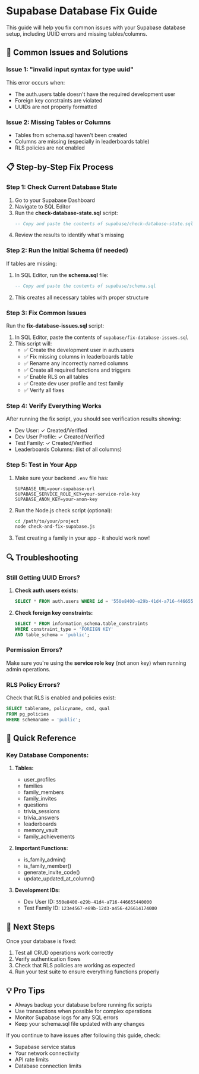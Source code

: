 # Supabase Database Fix Guide

This guide will help you fix common issues with your Supabase database setup, including UUID errors and missing tables/columns.

## 🚨 Common Issues and Solutions

### Issue 1: "invalid input syntax for type uuid"
This error occurs when:
- The auth.users table doesn't have the required development user
- Foreign key constraints are violated
- UUIDs are not properly formatted

### Issue 2: Missing Tables or Columns
- Tables from schema.sql haven't been created
- Columns are missing (especially in leaderboards table)
- RLS policies are not enabled

## 📋 Step-by-Step Fix Process

### Step 1: Check Current Database State

1. Go to your Supabase Dashboard
2. Navigate to SQL Editor
3. Run the **check-database-state.sql** script:
   ```sql
   -- Copy and paste the contents of supabase/check-database-state.sql
   ```
4. Review the results to identify what's missing

### Step 2: Run the Initial Schema (if needed)

If tables are missing:

1. In SQL Editor, run the **schema.sql** file:
   ```sql
   -- Copy and paste the contents of supabase/schema.sql
   ```
2. This creates all necessary tables with proper structure

### Step 3: Fix Common Issues

Run the **fix-database-issues.sql** script:

1. In SQL Editor, paste the contents of `supabase/fix-database-issues.sql`
2. This script will:
   - ✅ Create the development user in auth.users
   - ✅ Fix missing columns in leaderboards table
   - ✅ Rename any incorrectly named columns
   - ✅ Create all required functions and triggers
   - ✅ Enable RLS on all tables
   - ✅ Create dev user profile and test family
   - ✅ Verify all fixes

### Step 4: Verify Everything Works

After running the fix script, you should see verification results showing:
- Dev User: ✓ Created/Verified
- Dev User Profile: ✓ Created/Verified
- Test Family: ✓ Created/Verified
- Leaderboards Columns: (list of all columns)

### Step 5: Test in Your App

1. Make sure your backend `.env` file has:
   ```
   SUPABASE_URL=your-supabase-url
   SUPABASE_SERVICE_ROLE_KEY=your-service-role-key
   SUPABASE_ANON_KEY=your-anon-key
   ```

2. Run the Node.js check script (optional):
   ```bash
   cd /path/to/your/project
   node check-and-fix-supabase.js
   ```

3. Test creating a family in your app - it should work now!

## 🔍 Troubleshooting

### Still Getting UUID Errors?

1. **Check auth.users exists:**
   ```sql
   SELECT * FROM auth.users WHERE id = '550e8400-e29b-41d4-a716-446655440000'::uuid;
   ```

2. **Check foreign key constraints:**
   ```sql
   SELECT * FROM information_schema.table_constraints 
   WHERE constraint_type = 'FOREIGN KEY' 
   AND table_schema = 'public';
   ```

### Permission Errors?

Make sure you're using the **service role key** (not anon key) when running admin operations.

### RLS Policy Errors?

Check that RLS is enabled and policies exist:
```sql
SELECT tablename, policyname, cmd, qual 
FROM pg_policies 
WHERE schemaname = 'public';
```

## 📝 Quick Reference

### Key Database Components:

1. **Tables:**
   - user_profiles
   - families
   - family_members
   - family_invites
   - questions
   - trivia_sessions
   - trivia_answers
   - leaderboards
   - memory_vault
   - family_achievements

2. **Important Functions:**
   - is_family_admin()
   - is_family_member()
   - generate_invite_code()
   - update_updated_at_column()

3. **Development IDs:**
   - Dev User ID: `550e8400-e29b-41d4-a716-446655440000`
   - Test Family ID: `123e4567-e89b-12d3-a456-426614174000`

## 🚀 Next Steps

Once your database is fixed:

1. Test all CRUD operations work correctly
2. Verify authentication flows
3. Check that RLS policies are working as expected
4. Run your test suite to ensure everything functions properly

## 💡 Pro Tips

- Always backup your database before running fix scripts
- Use transactions when possible for complex operations
- Monitor Supabase logs for any SQL errors
- Keep your schema.sql file updated with any changes

If you continue to have issues after following this guide, check:
- Supabase service status
- Your network connectivity
- API rate limits
- Database connection limits 